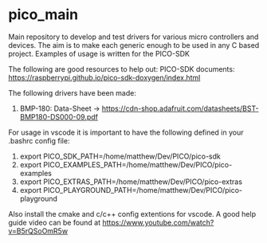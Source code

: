 # pico_main
Main repository to develop and test drivers for various micro controllers and devices. The aim is to make each generic enough to be used in any C based project.
Examples of usage is written for the PICO-SDK

The following are good resources to help out:
PICO-SDK documents: https://raspberrypi.github.io/pico-sdk-doxygen/index.html

The following drivers have been made:
1) BMP-180: Data-Sheet -> https://cdn-shop.adafruit.com/datasheets/BST-BMP180-DS000-09.pdf

For usage in vscode it is important to have the following defined in your .bashrc config file:
1) export PICO_SDK_PATH=/home/matthew/Dev/PICO/pico-sdk
2) export PICO_EXAMPLES_PATH=/home/matthew/Dev/PICO/pico-examples
3) export PICO_EXTRAS_PATH=/home/matthew/Dev/PICO/pico-extras
4) export PICO_PLAYGROUND_PATH=/home/matthew/Dev/PICO/pico-playground

Also install the cmake and c/c++ config extentions for vscode. 
A good help guide video can be found at https://www.youtube.com/watch?v=B5rQSoOmR5w
